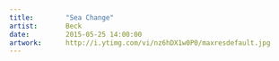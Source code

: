 ```yaml
---
title:        "Sea Change"
artist:       Beck
date:         2015-05-25 14:00:00
artwork:      http://i.ytimg.com/vi/nz6hDX1w0P0/maxresdefault.jpg
---
```



